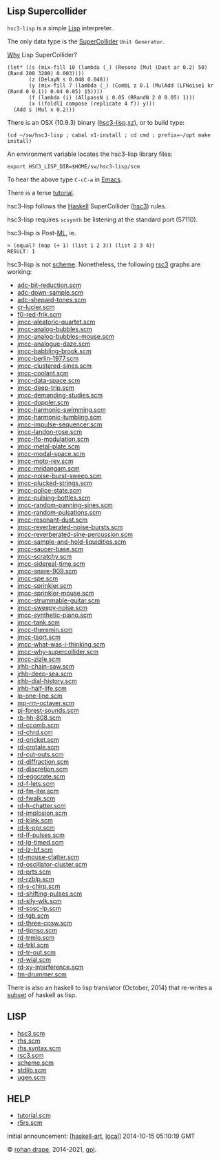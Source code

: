 Lisp Supercollider
------------------

<!-- AMERICAN PRIMITIVE, VOL. 2 -->

`hsc3-lisp` is a simple
[Lisp](http://www-formal.stanford.edu/jmc/history/lisp/lisp.html)
interpreter.

The only data type is the
[SuperCollider](http://audiosynth.com/)
`Unit Generator`.

[Why](?t=hsc3-graphs&e=lib/sc/graph/jmcc-why-supercollider.scd) Lisp SuperCollider?

~~~~
(let* ((s (mix-fill 10 (lambda (_) (Resonz (Mul (Dust ar 0.2) 50) (Rand 200 3200) 0.003))))
       (z (DelayN s 0.048 0.048))
       (y (mix-fill 7 (lambda (_) (CombL z 0.1 (MulAdd (LFNoise1 kr (Rand 0 0.1)) 0.04 0.05) 15))))
       (f (lambda (i) (AllpassN i 0.05 (RRandN 2 0 0.05) 1)))
       (x ((foldl1 compose (replicate 4 f)) y)))
  (Add s (Mul x 0.2)))
~~~~

There is an OSX (10.9.3) binary
([hsc3-lisp](sw/hsc3-lisp/osx/hsc3-lisp.xz).[xz](http://tukaani.org/xz/)),
or to build type:

~~~~
(cd ~/sw/hsc3-lisp ; cabal v1-install ; cd cmd ; prefix=~/opt make install)
~~~~

An environment variable locates the hsc3-lisp library files:

~~~~
export HSC3_LISP_DIR=$HOME/sw/hsc3-lisp/scm
~~~~

To hear the above type `C-cC-a` in
[Emacs](http://www.gnu.org/software/emacs/).

<!--
Or in a shell type:

~~~~
hsc3-lisp ~/sw/rsc3/help/graph/jmcc-why-supercollider.scm
~~~~
-->

There is a terse [tutorial](?t=hsc3-lisp&e=help/tutorial.scm).

<!--
and [translations](?t=hsc3-lisp&e=help/jmcc.lisp) of graphs by [James
McCartney](http://audiosynth.com/autobio/emu.jpg) from the `SC2`
manual.
-->

<!-- hsc3-lisp is `case-insensitive`. -->

<!-- In emacs you can type `C-x C-l` to time travel. -->

hsc3-lisp follows the
[Haskell](http://haskell.org/)
SuperCollider
([hsc3](http://rohandrape.net/?t=hsc3))
rules.

hsc3-lisp requires `scsynth` be listening at the standard port (57110).

hsc3-lisp is Post-[ML](http://standardml.org), ie.

    > (equal? (map (+ 1) (list 1 2 3)) (list 2 3 4))
    RESULT: 1

hsc3-lisp is not [scheme](http://library.readscheme.org/standards.html).
Nonetheless, the following [rsc3](http://rohandrape.net/?t=rsc3) graphs are working:

- [adc-bit-reduction.scm](?t=rsc3&e=help/graph/adc-bit-reduction.scm)
- [adc-down-sample.scm](?t=rsc3&e=help/graph/adc-down-sample.scm)
- [adc-shepard-tones.scm](?t=rsc3&e=help/graph/adc-shepard-tones.scm)
- [cr-lucier.scm](?t=rsc3&e=help/graph/cr-lucier.scm)
- [f0-red-frik.scm](?t=rsc3&e=help/graph/f0-red-frik.scm)
- [jmcc-aleatoric-quartet.scm](?t=rsc3&e=help/graph/jmcc-aleatoric-quartet.scm)
- [jmcc-analog-bubbles.scm](?t=rsc3&e=help/graph/jmcc-analog-bubbles.scm)
- [jmcc-analog-bubbles-mouse.scm](?t=rsc3&e=help/graph/jmcc-analog-bubbles-mouse.scm)
- [jmcc-analogue-daze.scm](?t=rsc3&e=help/graph/jmcc-analogue-daze.scm)
- [jmcc-babbling-brook.scm](?t=rsc3&e=help/graph/jmcc-babbling-brook.scm)
- [jmcc-berlin-1977.scm](?t=rsc3&e=help/graph/jmcc-berlin-1977.scm)
- [jmcc-clustered-sines.scm](?t=rsc3&e=help/graph/jmcc-clustered-sines.scm)
- [jmcc-coolant.scm](?t=rsc3&e=help/graph/jmcc-coolant.scm)
- [jmcc-data-space.scm](?t=rsc3&e=help/graph/jmcc-data-space.scm)
- [jmcc-deep-trip.scm](?t=rsc3&e=help/graph/jmcc-deep-trip.scm)
- [jmcc-demanding-studies.scm](?t=rsc3&e=help/graph/jmcc-demanding-studies.scm)
- [jmcc-doppler.scm](?t=rsc3&e=help/graph/jmcc-doppler.scm)
- [jmcc-harmonic-swimming.scm](?t=rsc3&e=help/graph/jmcc-harmonic-swimming.scm)
- [jmcc-harmonic-tumbling.scm](?t=rsc3&e=help/graph/jmcc-harmonic-tumbling.scm)
- [jmcc-impulse-sequencer.scm](?t=rsc3&e=help/graph/jmcc-impulse-sequencer.scm)
- [jmcc-landon-rose.scm](?t=rsc3&e=help/graph/jmcc-landon-rose.scm)
- [jmcc-lfo-modulation.scm](?t=rsc3&e=help/graph/jmcc-lfo-modulation.scm)
- [jmcc-metal-plate.scm](?t=rsc3&e=help/graph/jmcc-metal-plate.scm)
- [jmcc-modal-space.scm](?t=rsc3&e=help/graph/jmcc-modal-space.scm)
- [jmcc-moto-rev.scm](?t=rsc3&e=help/graph/jmcc-moto-rev.scm)
- [jmcc-mridangam.scm](?t=rsc3&e=help/graph/jmcc-mridangam.scm)
- [jmcc-noise-burst-sweep.scm](?t=rsc3&e=help/graph/jmcc-noise-burst-sweep.scm)
- [jmcc-plucked-strings.scm](?t=rsc3&e=help/graph/jmcc-plucked-strings.scm)
- [jmcc-police-state.scm](?t=rsc3&e=help/graph/jmcc-police-state.scm)
- [jmcc-pulsing-bottles.scm](?t=rsc3&e=help/graph/jmcc-pulsing-bottles.scm)
- [jmcc-random-panning-sines.scm](?t=rsc3&e=help/graph/jmcc-random-panning-sines.scm)
- [jmcc-random-pulsations.scm](?t=rsc3&e=help/graph/jmcc-random-pulsations.scm)
- [jmcc-resonant-dust.scm](?t=rsc3&e=help/graph/jmcc-resonant-dust.scm)
- [jmcc-reverberated-noise-bursts.scm](?t=rsc3&e=help/graph/jmcc-reverberated-noise-bursts.scm)
- [jmcc-reverberated-sine-percussion.scm](?t=rsc3&e=help/graph/jmcc-reverberated-sine-percussion.scm)
- [jmcc-sample-and-hold-liquidities.scm](?t=rsc3&e=help/graph/jmcc-sample-and-hold-liquidities.scm)
- [jmcc-saucer-base.scm](?t=rsc3&e=help/graph/jmcc-saucer-base.scm)
- [jmcc-scratchy.scm](?t=rsc3&e=help/graph/jmcc-scratchy.scm)
- [jmcc-sidereal-time.scm](?t=rsc3&e=help/graph/jmcc-sidereal-time.scm)
- [jmcc-snare-909.scm](?t=rsc3&e=help/graph/jmcc-snare-909.scm)
- [jmcc-spe.scm](?t=rsc3&e=help/graph/jmcc-spe.scm)
- [jmcc-sprinkler.scm](?t=rsc3&e=help/graph/jmcc-sprinkler.scm)
- [jmcc-sprinkler-mouse.scm](?t=rsc3&e=help/graph/jmcc-sprinkler-mouse.scm)
- [jmcc-strummable-guitar.scm](?t=rsc3&e=help/graph/jmcc-strummable-guitar.scm)
- [jmcc-sweepy-noise.scm](?t=rsc3&e=help/graph/jmcc-sweepy-noise.scm)
- [jmcc-synthetic-piano.scm](?t=rsc3&e=help/graph/jmcc-synthetic-piano.scm)
- [jmcc-tank.scm](?t=rsc3&e=help/graph/jmcc-tank.scm)
- [jmcc-theremin.scm](?t=rsc3&e=help/graph/jmcc-theremin.scm)
- [jmcc-tsort.scm](?t=rsc3&e=help/graph/jmcc-tsort.scm)
- [jmcc-what-was-i-thinking.scm](?t=rsc3&e=help/graph/jmcc-what-was-i-thinking.scm)
- [jmcc-why-supercollider.scm](?t=rsc3&e=help/graph/jmcc-why-supercollider.scm)
- [jmcc-zizle.scm](?t=rsc3&e=help/graph/jmcc-zizle.scm)
- [jrhb-chain-saw.scm](?t=rsc3&e=help/graph/jrhb-chain-saw.scm)
- [jrhb-deep-sea.scm](?t=rsc3&e=help/graph/jrhb-deep-sea.scm)
- [jrhb-dial-history.scm](?t=rsc3&e=help/graph/jrhb-dial-history.scm)
- [jrhb-half-life.scm](?t=rsc3&e=help/graph/jrhb-half-life.scm)
- [lp-one-line.scm](?t=rsc3&e=help/graph/lp-one-line.scm)
- [mp-rm-octaver.scm](?t=rsc3&e=help/graph/mp-rm-octaver.scm.scm)
- [pj-forest-sounds.scm](?t=rsc3&e=help/graph/pj-forest-sounds.scm)
- [rb-hh-808.scm](?t=rsc3&e=help/graph/rb-hh-808.scm)
- [rd-ccomb.scm](?t=rsc3&e=help/graph/rd-ccomb.scm)
- [rd-chrd.scm](?t=rsc3&e=help/graph/rd-chrd.scm)
- [rd-cricket.scm](?t=rsc3&e=help/graph/rd-cricket.scm)
- [rd-crotale.scm](?t=rsc3&e=help/graph/rd-crotale.scm)
- [rd-cut-outs.scm](?t=rsc3&e=help/graph/rd-cut-outs.scm)
- [rd-diffraction.scm](?t=rsc3&e=help/graph/rd-diffraction.scm)
- [rd-discretion.scm](?t=rsc3&e=help/graph/rd-discretion.scm)
- [rd-eggcrate.scm](?t=rsc3&e=help/graph/rd-eggcrate.scm)
- [rd-f-lets.scm](?t=rsc3&e=help/graph/rd-f-lets.scm)
- [rd-fm-iter.scm](?t=rsc3&e=help/graph/rd-fm-iter.scm)
- [rd-fwalk.scm](?t=rsc3&e=help/graph/rd-fwalk.scm)
- [rd-h-chatter.scm](?t=rsc3&e=help/graph/rd-h-chatter.scm)
- [rd-implosion.scm](?t=rsc3&e=help/graph/rd-implosion.scm)
- [rd-klink.scm](?t=rsc3&e=help/graph/rd-klink.scm)
- [rd-k-ppr.scm](?t=rsc3&e=help/graph/rd-k-ppr.scm)
- [rd-lf-pulses.scm](?t=rsc3&e=help/graph/rd-lf-pulses.scm)
- [rd-lg-timed.scm](?t=rsc3&e=help/graph/rd-lg-timed.scm)
- [rd-lz-bf.scm](?t=rsc3&e=help/graph/rd-lz-bf.scm)
- [rd-mouse-clatter.scm](?t=rsc3&e=help/graph/rd-mouse-clatter.scm)
- [rd-oscillator-cluster.scm](?t=rsc3&e=help/graph/rd-oscillator-cluster.scm)
- [rd-prts.scm](?t=rsc3&e=help/graph/rd-prts.scm)
- [rd-rzblp.scm](?t=rsc3&e=help/graph/rd-rzblp.scm)
- [rd-s-chirp.scm](?t=rsc3&e=help/graph/rd-s-chirp.scm)
- [rd-shifting-pulses.scm](?t=rsc3&e=help/graph/rd-shifting-pulses.scm)
- [rd-slly-wlk.scm](?t=rsc3&e=help/graph/rd-slly-wlk.scm)
- [rd-sosc-lp.scm](?t=rsc3&e=help/graph/rd-sosc-lp.scm)
- [rd-tgb.scm](?t=rsc3&e=help/graph/rd-tgb.scm)
- [rd-three-cpsw.scm](?t=rsc3&e=help/graph/rd-three-cpsw.scm)
- [rd-tipnso.scm](?t=rsc3&e=help/graph/rd-tipnso.scm)
- [rd-trmlo.scm](?t=rsc3&e=help/graph/rd-trmlo.scm)
- [rd-trkl.scm](?t=rsc3&e=help/graph/rd-trkl.scm)
- [rd-tr-out.scm](?t=rsc3&e=help/graph/rd-tr-out.scm)
- [rd-wial.scm](?t=rsc3&e=help/graph/rd-wial.scm)
- [rd-xy-interference.scm](?t=rsc3&e=help/graph/rd-xy-interference.scm)
- [tm-drummer.scm](?t=rsc3&e=help/graph/tm-drummer.scm)

<!--
- [alien-froggies.scm](?t=rsc3&e=help/graph/alien-froggies.scm)
- [alien-meadow.scm](?t=rsc3&e=help/graph/alien-meadow.scm)
- [blips-001.scm](?t=rsc3&e=help/graph/blips-001.scm)
- [bottle.scm](?t=rsc3&e=help/graph/bottle.scm)
- [bouncing-objects.scm](?t=rsc3&e=help/graph/bouncing-objects.scm)
- [bowed-string.scm](?t=rsc3&e=help/graph/bowed-string.scm)
- [choip.scm](?t=rsc3&e=help/graph/choip.scm)
- [cymbalism-accelerando.scm](?t=rsc3&e=help/graph/cymbalism-accelerando.scm)
- [cymbalism.scm](?t=rsc3&e=help/graph/cymbalism.scm)
- [hard-sync-sawtooth-with-lfo.scm](?t=rsc3&e=help/graph/hard-sync-sawtooth-with-lfo.scm)
- [hell-is-busy.scm](?t=rsc3&e=help/graph/hell-is-busy.scm)
- [karplus-strong.scm](?t=rsc3&e=help/graph/karplus-strong.scm)
- [lots-o-sines.scm](?t=rsc3&e=help/graph/lots-o-sines.scm)
- [narrow-band-filtered-crackle-noise.scm](?t=rsc3&e=help/graph/narrow-band-filtered-crackle-noise.scm)
- [nharm.scm](?t=rsc3&e=help/graph/nharm.scm)
- [pattern-buffer.scm](?t=rsc3&e=help/graph/pattern-buffer.scm)
- [pond-life.scm](?t=rsc3&e=help/graph/pond-life.scm)
- [rails.scm](?t=rsc3&e=help/graph/rails.scm)
- [random-sine-waves.scm](?t=rsc3&e=help/graph/random-sine-waves.scm)
- [record-scratcher.scm](?t=rsc3&e=help/graph/record-scratcher.scm)
- [red-frik.scm](?t=rsc3&e=help/graph/red-frik.scm)
- [reset.scm](?t=rsc3&e=help/graph/reset.scm)
- [resonators-harmonic-series.scm](?t=rsc3&e=help/graph/resonators-harmonic-series.scm)
- [reso-pulse.scm](?t=rsc3&e=help/graph/reso-pulse.scm)
- [ring-modulated-klank.scm](?t=rsc3&e=help/graph/ring-modulated-klank.scm)
- [scritto.scm](?t=rsc3&e=help/graph/scritto.scm)
- [seqr.scm](?t=rsc3&e=help/graph/seqr.scm)
- [status.scm](?t=rsc3&e=help/graph/status.scm)
- [strtchd-scrmbld.scm](?t=rsc3&e=help/graph/strtchd-scrmbld.scm)
- [swept-resonant-noise.scm](?t=rsc3&e=help/graph/swept-resonant-noise.scm)
- [tgr-rpr.scm](?t=rsc3&e=help/graph/tgr-rpr.scm)
- [tremulate.scm](?t=rsc3&e=help/graph/tremulate.scm)
- [uplink.scm](?t=rsc3&e=help/graph/uplink.scm)
- [voscil.scm](?t=rsc3&e=help/graph/voscil.scm)
- [wind-metals.scm](?t=rsc3&e=help/graph/wind-metals.scm)
-->

There is also an haskell to lisp translator (October, 2014) that re-writes a
[subset](?t=hsc3-lisp&e=md/hs-to-sexp.md) of haskell as lisp.

## LISP

- [hsc3.scm](?t=hsc3-lisp&e=scm/hsc3.scm)
- [rhs.scm](?t=hsc3-lisp&e=scm/rhs.scm)
- [rhs.syntax.scm](?t=hsc3-lisp&e=scm/rhs.syntax.scm)
- [rsc3.scm](?t=hsc3-lisp&e=scm/rsc3.scm)
- [scheme.scm](?t=hsc3-lisp&e=scm/scheme.scm)
- [stdlib.scm](?t=hsc3-lisp&e=scm/stdlib.scm)
- [ugen.scm](?t=hsc3-lisp&e=scm/ugen.scm)

## HELP

<!-- - [jmcc.scm](?t=hsc3-lisp&e=help/jmcc.scm) -->

- [tutorial.scm](?t=hsc3-lisp&e=help/tutorial.scm)
- [r5rs.scm](?t=hsc3-lisp&e=help/r5rs.scm)

initial announcement:
[[haskell-art](http://lurk.org/groups/haskell-art/messages/topic/5i1PSjCHQvVQwcAcLhUaE6/),
 [local](?t=hsc3-lisp&e=help/announce.text)]
2014-10-15 05:10:19 GMT

<!--
[bham](http://www.listarc.bham.ac.uk/lists/sc-users/msg42056.html)
[gmane](http://article.gmane.org/gmane.comp.lang.haskell.art/1026)
-->

© [rohan drape](http://rohandrape.net/), 2014-2021, [gpl](http://gnu.org/copyleft/).
